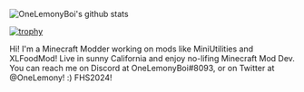 ![OneLemonyBoi's github stats](https://github-readme-stats.vercel.app/api?username=OneLemonyBoi&theme=vue-dark&show_icons=true)

[![trophy](https://github-profile-trophy.vercel.app/?username=onelemonyboi&theme=onedark)](https://github.com/ryo-ma/github-profile-trophy)

<!--
**OneLemonyBoi/OneLemonyBoi** is a ✨ _special_ ✨ repository because its `README.md` (this file) appears on your GitHub profile.
--!>

Hi! I'm a Minecraft Modder working on mods like MiniUtilities and XLFoodMod! Live in sunny California and enjoy no-lifing Minecraft Mod Dev.
You can reach me on Discord at OneLemonyBoi#8093, or on Twitter at @OneLemony! :)
FHS2024!
